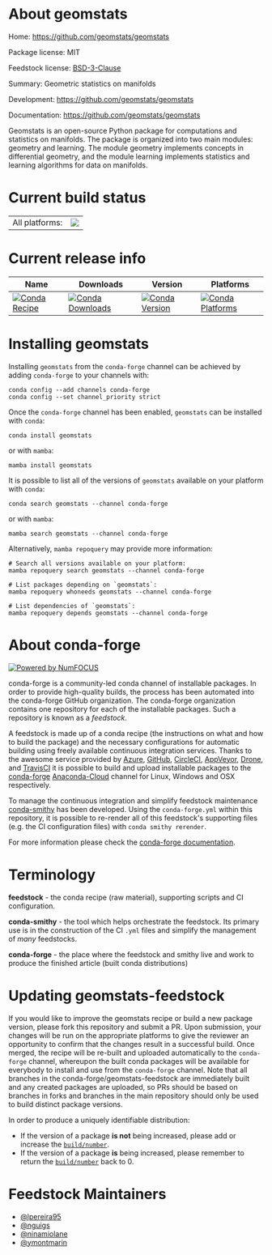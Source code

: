 About geomstats
===============

Home: https://github.com/geomstats/geomstats

Package license: MIT

Feedstock license: [BSD-3-Clause](https://github.com/conda-forge/geomstats-feedstock/blob/main/LICENSE.txt)

Summary: Geometric statistics on manifolds

Development: https://github.com/geomstats/geomstats

Documentation: https://github.com/geomstats/geomstats

Geomstats is an open-source Python package for computations and statistics on manifolds.
The package is organized into two main modules: geometry and learning.
The module geometry implements concepts in differential geometry,
and the module learning implements statistics and learning algorithms for data on manifolds.


Current build status
====================


<table><tr><td>All platforms:</td>
    <td>
      <a href="https://dev.azure.com/conda-forge/feedstock-builds/_build/latest?definitionId=16318&branchName=main">
        <img src="https://dev.azure.com/conda-forge/feedstock-builds/_apis/build/status/geomstats-feedstock?branchName=main">
      </a>
    </td>
  </tr>
</table>

Current release info
====================

| Name | Downloads | Version | Platforms |
| --- | --- | --- | --- |
| [![Conda Recipe](https://img.shields.io/badge/recipe-geomstats-green.svg)](https://anaconda.org/conda-forge/geomstats) | [![Conda Downloads](https://img.shields.io/conda/dn/conda-forge/geomstats.svg)](https://anaconda.org/conda-forge/geomstats) | [![Conda Version](https://img.shields.io/conda/vn/conda-forge/geomstats.svg)](https://anaconda.org/conda-forge/geomstats) | [![Conda Platforms](https://img.shields.io/conda/pn/conda-forge/geomstats.svg)](https://anaconda.org/conda-forge/geomstats) |

Installing geomstats
====================

Installing `geomstats` from the `conda-forge` channel can be achieved by adding `conda-forge` to your channels with:

```
conda config --add channels conda-forge
conda config --set channel_priority strict
```

Once the `conda-forge` channel has been enabled, `geomstats` can be installed with `conda`:

```
conda install geomstats
```

or with `mamba`:

```
mamba install geomstats
```

It is possible to list all of the versions of `geomstats` available on your platform with `conda`:

```
conda search geomstats --channel conda-forge
```

or with `mamba`:

```
mamba search geomstats --channel conda-forge
```

Alternatively, `mamba repoquery` may provide more information:

```
# Search all versions available on your platform:
mamba repoquery search geomstats --channel conda-forge

# List packages depending on `geomstats`:
mamba repoquery whoneeds geomstats --channel conda-forge

# List dependencies of `geomstats`:
mamba repoquery depends geomstats --channel conda-forge
```


About conda-forge
=================

[![Powered by
NumFOCUS](https://img.shields.io/badge/powered%20by-NumFOCUS-orange.svg?style=flat&colorA=E1523D&colorB=007D8A)](https://numfocus.org)

conda-forge is a community-led conda channel of installable packages.
In order to provide high-quality builds, the process has been automated into the
conda-forge GitHub organization. The conda-forge organization contains one repository
for each of the installable packages. Such a repository is known as a *feedstock*.

A feedstock is made up of a conda recipe (the instructions on what and how to build
the package) and the necessary configurations for automatic building using freely
available continuous integration services. Thanks to the awesome service provided by
[Azure](https://azure.microsoft.com/en-us/services/devops/), [GitHub](https://github.com/),
[CircleCI](https://circleci.com/), [AppVeyor](https://www.appveyor.com/),
[Drone](https://cloud.drone.io/welcome), and [TravisCI](https://travis-ci.com/)
it is possible to build and upload installable packages to the
[conda-forge](https://anaconda.org/conda-forge) [Anaconda-Cloud](https://anaconda.org/)
channel for Linux, Windows and OSX respectively.

To manage the continuous integration and simplify feedstock maintenance
[conda-smithy](https://github.com/conda-forge/conda-smithy) has been developed.
Using the ``conda-forge.yml`` within this repository, it is possible to re-render all of
this feedstock's supporting files (e.g. the CI configuration files) with ``conda smithy rerender``.

For more information please check the [conda-forge documentation](https://conda-forge.org/docs/).

Terminology
===========

**feedstock** - the conda recipe (raw material), supporting scripts and CI configuration.

**conda-smithy** - the tool which helps orchestrate the feedstock.
                   Its primary use is in the construction of the CI ``.yml`` files
                   and simplify the management of *many* feedstocks.

**conda-forge** - the place where the feedstock and smithy live and work to
                  produce the finished article (built conda distributions)


Updating geomstats-feedstock
============================

If you would like to improve the geomstats recipe or build a new
package version, please fork this repository and submit a PR. Upon submission,
your changes will be run on the appropriate platforms to give the reviewer an
opportunity to confirm that the changes result in a successful build. Once
merged, the recipe will be re-built and uploaded automatically to the
`conda-forge` channel, whereupon the built conda packages will be available for
everybody to install and use from the `conda-forge` channel.
Note that all branches in the conda-forge/geomstats-feedstock are
immediately built and any created packages are uploaded, so PRs should be based
on branches in forks and branches in the main repository should only be used to
build distinct package versions.

In order to produce a uniquely identifiable distribution:
 * If the version of a package **is not** being increased, please add or increase
   the [``build/number``](https://docs.conda.io/projects/conda-build/en/latest/resources/define-metadata.html#build-number-and-string).
 * If the version of a package **is** being increased, please remember to return
   the [``build/number``](https://docs.conda.io/projects/conda-build/en/latest/resources/define-metadata.html#build-number-and-string)
   back to 0.

Feedstock Maintainers
=====================

* [@lpereira95](https://github.com/lpereira95/)
* [@nguigs](https://github.com/nguigs/)
* [@ninamiolane](https://github.com/ninamiolane/)
* [@ymontmarin](https://github.com/ymontmarin/)

